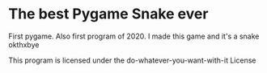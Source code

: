 # The best Pygame Snake ever
First pygame. Also first program of 2020. 
I made this game and it's a snake okthxbye 
 
This program is licensed under the do-whatever-you-want-with-it License
